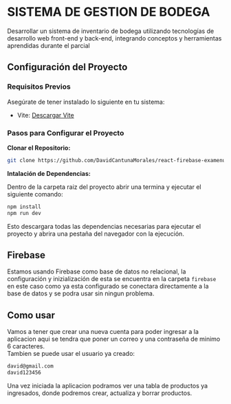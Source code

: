 # SISTEMA DE GESTION DE BODEGA

Desarrollar un sistema de inventario de bodega utilizando tecnologías de desarrollo web front-end y back-end, integrando conceptos y herramientas aprendidas durante el parcial

## Configuración del Proyecto

### Requisitos Previos
Asegúrate de tener instalado lo siguiente en tu sistema:

- Vite: [Descargar Vite](https://vitejs.dev/)

### Pasos para Configurar el Proyecto

**Clonar el Repositorio:**
   ```bash
   git clone https://github.com/DavidCantunaMorales/react-firebase-examenu2.git
   ```
**Intalación de Dependencias:**  

Dentro de la carpeta raiz del proyecto abrir una termina y ejecutar el siguiente comando:
   ```bash
   npm install
   npm run dev
   ```
Esto descargara todas las dependencias necesarias para ejecutar el proyecto y abrira una pestaña del navegador con la ejecución.

## Firebase
Estamos usando Firebase como base de datos no relacional, la configuración y inizialización de esta se encuentra en la carpeta `firebase` en este caso como ya esta configurado se conectara directamente a la base de datos y se podra usar sin ningun problema.

## Como usar
Vamos a tener que crear una nueva cuenta para poder ingresar a la aplicacion aqui se tendra que poner un correo y una contraseña de minimo 6 caracteres.  
Tambien se puede usar el usuario ya creado:
   ```bash
   david@gmail.com
   david123456
   ```
Una vez iniciada la aplicacion podramos ver una tabla de productos ya ingresados, donde podremos crear, actualiza y borrar productos.

